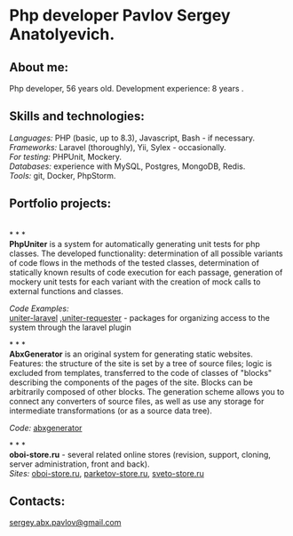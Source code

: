 <h1>Php developer Pavlov Sergey Anatolyevich.</h1>

<h2>About me: </h2>
<p>Php developer, 56 years old. Development experience: 8 years .</p>
<h2>Skills and technologies:</h2>
<p><i>Languages:</i> PHP (basic, up to 8.3), Javascript, Bash - if necessary.<br />
<i>Frameworks: </i>Laravel (thoroughly), Yii, Sylex - occasionally.<br />
<i>For testing:</i> PHPUnit, Mockery.<br />
<i>Databases:</i> experience with MySQL, Postgres, MongoDB, Redis.<br />
<i>Tools: </i>git, Docker, PhpStorm.</p>
<h2>Portfolio projects:    </h2>
<p><br />* * *<br /><b>PhpUniter</b> is a system for automatically generating unit tests for php classes. The developed functionality: determination of all possible variants of code flows in the methods of the tested classes, determination of statically known results of code execution for each passage, generation of mockery unit tests for each variant with the creation of mock calls to external functions and classes.<br />
<p><i>Code Examples:</i>
<br /><a href="https://github.com/uniter1-dev/uniter-laravel">uniter-laravel</a> ,<a href=" https://github.com/uniter1-dev/uniter-requester">uniter-requester</a> - packages for organizing access to the system through the laravel plugin<br /></p>
<p>* * *<br /><b>AbxGenerator</b> is an original system for generating static websites. Features: the structure of the site is set by a tree of source files; logic is excluded from templates, transferred to the code of classes of "blocks" describing the components of the pages of the site. Blocks can be arbitrarily composed of other blocks. The generation scheme allows you to connect any converters of source files, as well as use any storage for intermediate transformations (or as a source data tree).<br />
<p><i>Code: </i><a href="https://bitbucket.org/serge357/abxgenerator" title="abxgenerator">abxgenerator</a><br />

<p>* * *<br /><b>oboi-store.ru</b> - several related online stores (revision, support, cloning, server administration, front and back).<br />
<i>Sites:</i> <a href="https://oboi-store.ru/" title="oboi-store.ru">oboi-store.ru</a>,
<a href="https://parketov-store.ru/" title="parketov-store.ru">parketov-store.ru</a>,
<a href="https://sveto-store.ru/" title="sveto-store.ru">sveto-store.ru</a>
</p>
<h2>Contacts:</h2>
<a href="mailto:sergey.abx.pavlov@gmail.com">sergey.abx.pavlov@gmail.com</a>
